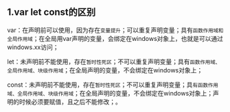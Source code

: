 ## 1.var let const的区别

var：在声明前可以使用，因为存在`变量提升`；可以重复声明变量；具有`函数作用域和全局作用域`；在全局用var声明的变量，会绑定在windows对象上，也就是可以通过windows.xx访问；

let：未声明前不能使用，存在`暂时性死区`；不可以重复声明变量；具有`函数作用域、全局作用域、块级作用域`；在全局声明的变量，不会绑定在windows对象上；

const：未声明前不能使用，存在`暂时性死区`；不可以重复声明变量；具`有函数作用域、全局作用域、块级作用域`；在全局声明的变量，不会绑定在windows对象上；声明的时候必须要赋值，且之后不能修改；。